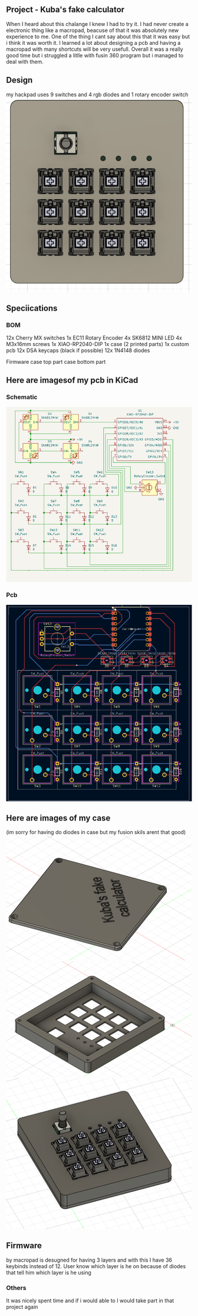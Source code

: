 ## Project - Kuba's fake calculator

When  I heard about this chalange I knew I had to try it. I had never create a electronic thing like a macropad, beacuse of that it was absolutely new experience to me. One of the thing I cant say about this that it was easy but i think it was worth it. I learned a lot about designing a pcb and having a macropad with many shortcuts will be very usefull. Overall it was a really good time but i struggled a litlle with fusin 360 program but i managed to deal with them.

## Design

my hackpad uses 9 switches and 4 rgb diodes and 1 rotary encoder switch
![alt text](./assets/design1.png)

## Speciications
### BOM

12x Cherry MX switches
1x EC11 Rotary Encoder
4x SK6812 MINI LED 
4x M3x16mm screws
1x XIAO-RP2040-DIP
1x case (2 printed parts)
1x custom pcb 
12x DSA keycaps (black if possible)
12x 1N4148 diodes

Firmware
case top part
case bottom part


## Here are imagesof my pcb in KiCad

### Schematic

![alt text](./assets/schematic.png)

### Pcb

![alt text](./assets/pcb.png)


## Here are images of my case

(im sorry for having do diodes in case but my fusion skils arent that good)
![alt text](./assets/bottom.png)
![alt text](./assets/top.png)
![alt text](./assets/all.png)

## Firmware
by macropad is desugned for having 3 layers and with this I have 36 keybinds instead of 12. User know which layer is he on because of diodes that tell him which layer is he using


### Others
It was nicely spent time and if i would able to I would take part in that project again